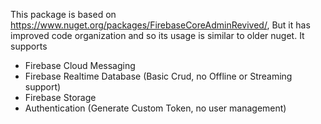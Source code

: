 This package is based on https://www.nuget.org/packages/FirebaseCoreAdminRevived/, 
But it has improved code organization and so its usage is similar to older nuget. It supports
- Firebase Cloud Messaging
- Firebase Realtime Database (Basic Crud, no Offline or Streaming support)
- Firebase Storage
- Authentication (Generate Custom Token, no user management)